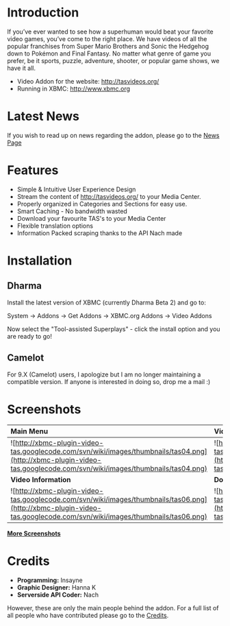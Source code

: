 # Introduction #

If you’ve ever wanted to see how a superhuman would beat your favorite video games, you’ve come to the right place. We have videos of all the popular franchises from Super Mario Brothers and Sonic the Hedgehog down to Pokémon and Final Fantasy. No matter what genre of game you prefer, be it sports, puzzle, adventure, shooter, or popular game shows, we have it all.

  * Video Addon for the website: http://tasvideos.org/
  * Running in XBMC: http://www.xbmc.org

# Latest News #

If you wish to read up on news regarding the addon, please go to the [News Page](http://code.google.com/p/xbmc-plugin-video-tas/wiki/News)

# Features #

  * Simple & Intuitive User Experience Design
  * Stream the content of http://tasvideos.org/ to your Media Center.
  * Properly organized in Categories and Sections for easy use.
  * Smart Caching - No bandwidth wasted
  * Download your favourite TAS's to your Media Center
  * Flexible translation options
  * Information Packed scraping thanks to the API Nach made

# Installation #

## Dharma ##
Install the latest version of XBMC (currently Dharma Beta 2) and go to:

System -> Addons -> Get Addons -> XBMC.org Addons -> Video Addons

Now select the "Tool-assisted Superplays" - click the install option and you are ready to go!

## Camelot ##

For 9.X (Camelot) users, I apologize but I am no longer maintaining a compatible version. If anyone is interested in doing so, drop me a mail :)

# Screenshots #

| **Main Menu** | **Video List** |
|:--------------|:---------------|
| ![http://xbmc-plugin-video-tas.googlecode.com/svn/wiki/images/thumbnails/tas04.png](http://xbmc-plugin-video-tas.googlecode.com/svn/wiki/images/thumbnails/tas04.png) | ![http://xbmc-plugin-video-tas.googlecode.com/svn/wiki/images/thumbnails/tas19.png](http://xbmc-plugin-video-tas.googlecode.com/svn/wiki/images/thumbnails/tas19.png) |
| **Video Information** | **Download Video** |
| ![http://xbmc-plugin-video-tas.googlecode.com/svn/wiki/images/thumbnails/tas06.png](http://xbmc-plugin-video-tas.googlecode.com/svn/wiki/images/thumbnails/tas06.png) | ![http://xbmc-plugin-video-tas.googlecode.com/svn/wiki/images/thumbnails/tas08.png](http://xbmc-plugin-video-tas.googlecode.com/svn/wiki/images/thumbnails/tas08.png) |

**[More Screenshots](http://code.google.com/p/xbmc-plugin-video-tas/wiki/Screenshots)**

# Credits #

  * **Programming:** Insayne
  * **Graphic Designer:** Hanna K
  * **Serverside API Coder:** Nach

However, these are only the main people behind the addon. For a full list of all people who have contributed please go to the [Credits](http://code.google.com/p/xbmc-plugin-video-tas/wiki/Credits).